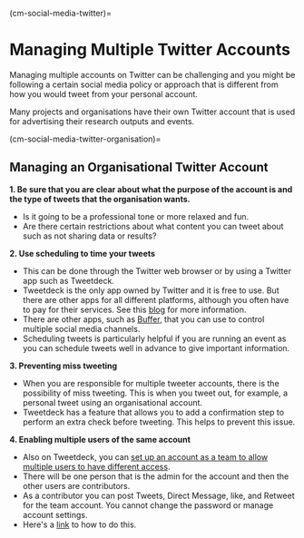 (cm-social-media-twitter)=
# Managing Multiple Twitter Accounts

Managing multiple accounts on Twitter can be challenging and you might be following a certain social media policy or approach that is different from how you would tweet from your personal account.

Many projects and organisations have their own Twitter account that is used for advertising their research outputs and events.

(cm-social-media-twitter-organisation)=
## Managing an Organisational Twitter Account

**1. Be sure that you are clear about what the purpose of the account is and the type of tweets that the organisation wants.**

* Is it going to be a professional tone or more relaxed and fun.
* Are there certain restrictions about what content you can tweet about such as not sharing data or results?

**2. Use scheduling to time your tweets**

* This can be done through the Twitter web browser or by using a Twitter app such as Tweetdeck.
* Tweetdeck is the only app owned by Twitter and it is free to use.
But there are other apps for all different platforms, although you often have to pay for their services.
See this [blog](https://www.reviewgeek.com/52119/the-best-twitter-apps-for-every-platform/) for more information.
* There are other apps, such as [Buffer](https://buffer.com/), that you can use to control multiple social media channels.
* Scheduling tweets is particularly helpful if you are running an event as you can schedule tweets well in advance to give important information.

**3. Preventing miss tweeting**

* When you are responsible for multiple tweeter accounts, there is the possibility of miss tweeting.
This is when you tweet out, for example, a personal tweet using an organisational account.
* Tweetdeck has a feature that allows you to add a confirmation step to perform an extra check before tweeting.
This helps to prevent this issue.

**4. Enabling multiple users of the same account**

* Also on Tweetdeck, you can [set up an account as a team to allow multiple users to have different access](https://help.twitter.com/en/using-twitter/tweetdeck-teams).
* There will be one person that is the admin for the account and then the other users are contributors.
* As a contributor you can post Tweets, Direct Message, like, and Retweet for the team account.
You cannot change the password or manage account settings.
* Here's a [link](https://help.twitter.com/en/using-twitter/tweetdeck-teams) to how to do this.
